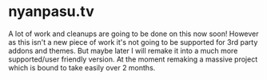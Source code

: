 # nyanpasu.tv

A lot of work and cleanups are going to be done on this now soon!
However as this isn't a new piece of work it's not going to be supported for 3rd party addons and themes.
But maybe later I will remake it into a much more supported/user friendly version. At the moment remaking a massive project which is bound to take easily over 2 months.
